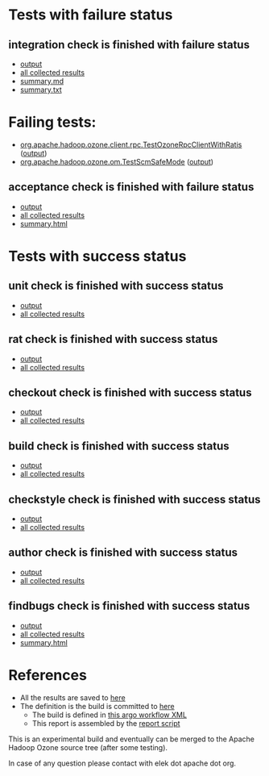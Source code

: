 # Tests with failure status

## integration check is finished with failure status

   * [output](https://raw.githubusercontent.com/elek/ozone-ci-03/master/pr/pr-hdds-2418-6qhs7/integration/output.log)
   * [all collected results](https://github.com/elek/ozone-ci-03/tree/master/pr/pr-hdds-2418-6qhs7/integration)
   * [summary.md](https://github.com/elek/ozone-ci-03/tree/master/pr/pr-hdds-2418-6qhs7/integration/summary.md)
   * [summary.txt](https://github.com/elek/ozone-ci-03/tree/master/pr/pr-hdds-2418-6qhs7/integration/summary.txt)

# Failing tests: 

 * [org.apache.hadoop.ozone.client.rpc.TestOzoneRpcClientWithRatis](hadoop-ozone/integration-test/org.apache.hadoop.ozone.client.rpc.TestOzoneRpcClientWithRatis.txt) ([output](hadoop-ozone/integration-test/org.apache.hadoop.ozone.client.rpc.TestOzoneRpcClientWithRatis-output.txt))
 * [org.apache.hadoop.ozone.om.TestScmSafeMode](hadoop-ozone/integration-test/org.apache.hadoop.ozone.om.TestScmSafeMode.txt) ([output](hadoop-ozone/integration-test/org.apache.hadoop.ozone.om.TestScmSafeMode-output.txt))

## acceptance check is finished with failure status

   * [output](https://raw.githubusercontent.com/elek/ozone-ci-03/master/pr/pr-hdds-2418-6qhs7/acceptance/output.log)
   * [all collected results](https://github.com/elek/ozone-ci-03/tree/master/pr/pr-hdds-2418-6qhs7/acceptance)
   * [summary.html](https://elek.github.io/ozone-ci-03/pr/pr-hdds-2418-6qhs7/acceptance/summary.html)



# Tests with success status

## unit check is finished with success status

   * [output](https://raw.githubusercontent.com/elek/ozone-ci-03/master/pr/pr-hdds-2418-6qhs7/unit/output.log)
   * [all collected results](https://github.com/elek/ozone-ci-03/tree/master/pr/pr-hdds-2418-6qhs7/unit)


## rat check is finished with success status

   * [output](https://raw.githubusercontent.com/elek/ozone-ci-03/master/pr/pr-hdds-2418-6qhs7/rat/output.log)
   * [all collected results](https://github.com/elek/ozone-ci-03/tree/master/pr/pr-hdds-2418-6qhs7/rat)


## checkout check is finished with success status

   * [output](https://raw.githubusercontent.com/elek/ozone-ci-03/master/pr/pr-hdds-2418-6qhs7/checkout/output.log)
   * [all collected results](https://github.com/elek/ozone-ci-03/tree/master/pr/pr-hdds-2418-6qhs7/checkout)


## build check is finished with success status

   * [output](https://raw.githubusercontent.com/elek/ozone-ci-03/master/pr/pr-hdds-2418-6qhs7/build/output.log)
   * [all collected results](https://github.com/elek/ozone-ci-03/tree/master/pr/pr-hdds-2418-6qhs7/build)


## checkstyle check is finished with success status

   * [output](https://raw.githubusercontent.com/elek/ozone-ci-03/master/pr/pr-hdds-2418-6qhs7/checkstyle/output.log)
   * [all collected results](https://github.com/elek/ozone-ci-03/tree/master/pr/pr-hdds-2418-6qhs7/checkstyle)


## author check is finished with success status

   * [output](https://raw.githubusercontent.com/elek/ozone-ci-03/master/pr/pr-hdds-2418-6qhs7/author/output.log)
   * [all collected results](https://github.com/elek/ozone-ci-03/tree/master/pr/pr-hdds-2418-6qhs7/author)


## findbugs check is finished with success status

   * [output](https://raw.githubusercontent.com/elek/ozone-ci-03/master/pr/pr-hdds-2418-6qhs7/findbugs/output.log)
   * [all collected results](https://github.com/elek/ozone-ci-03/tree/master/pr/pr-hdds-2418-6qhs7/findbugs)
   * [summary.html](https://elek.github.io/ozone-ci-03/pr/pr-hdds-2418-6qhs7/findbugs/summary.html)




# References

 * All the results are saved to [here](https://github.com/elek/ozone-ci-03/tree/master/pr/pr-hdds-2418-6qhs7/)
 * The definition is the build is committed to [here](https://github.com/elek/argo-ozone)
    * The build is defined in [this argo workflow XML](https://github.com/elek/argo-ozone/blob/master/ozone-build.yaml)
    * This report is assembled by the [report script](https://github.com/elek/argo-ozone/blob/master/scripts/report.sh)

This is an experimental build and eventually can be merged to the Apache Hadoop Ozone source tree (after some testing).

In case of any question please contact with elek dot apache dot org.
